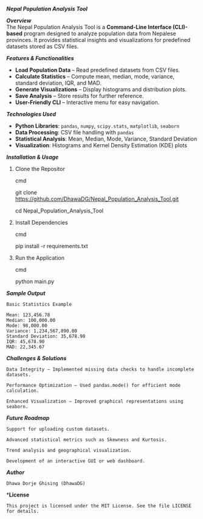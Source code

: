 
***Nepal Population Analysis Tool***

***Overview***  
The Nepal Population Analysis Tool is a **Command-Line Interface (CLI)-based** program designed to analyze population data from Nepalese provinces. It provides statistical insights and visualizations for predefined datasets stored as CSV files.

***Features & Functionalities***  
- **Load Population Data** – Read predefined datasets from CSV files.  
- **Calculate Statistics** – Compute mean, median, mode, variance, standard deviation, IQR, and MAD.  
- **Generate Visualizations** – Display histograms and distribution plots.  
- **Save Analysis** – Store results for further reference.  
- **User-Friendly CLI** – Interactive menu for easy navigation.  



***Technologies Used***  
- **Python Libraries**: `pandas`, `numpy`, `scipy.stats`, `matplotlib`, `seaborn`  
- **Data Processing**: CSV file handling with `pandas`  
- **Statistical Analysis**: Mean, Median, Mode, Variance, Standard Deviation  
- **Visualization**: Histograms and Kernel Density Estimation (KDE) plots  

***Installation & Usage***  

1. Clone the Repositor

    cmd 

    git clone https://github.com/DhawaDG/Nepal_Population_Analysis_Tool.git

    cd Nepal_Population_Analysis_Tool

3. Install Dependencies

    cmd

    pip install -r requirements.txt

3. Run the Application

    cmd

    python main.py

***Sample Output***

    Basic Statistics Example

    Mean: 123,456.78
    Median: 100,000.00
    Mode: 98,000.00
    Variance: 1,234,567,890.00
    Standard Deviation: 35,678.90
    IQR: 45,678.90
    MAD: 22,345.67

***Challenges & Solutions***

    Data Integrity – Implemented missing data checks to handle incomplete datasets.

    Performance Optimization – Used pandas.mode() for efficient mode calculation.

    Enhanced Visualization – Improved graphical representations using seaborn.

***Future Roadmap***

    Support for uploading custom datasets.

    Advanced statistical metrics such as Skewness and Kurtosis.

    Trend analysis and geographical visualization.

    Development of an interactive GUI or web dashboard.

***Author***

    Dhawa Dorje Ghising (DhawaDG)

***License**

    This project is licensed under the MIT License. See the file LICENSE for details.








